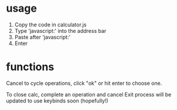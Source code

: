 # usage
1. Copy the code in calculator.js
2. Type 'javascript:' into the address bar
3. Paste after 'javascript:'
4. Enter

# functions
Cancel to cycle operations, click "ok" or hit enter to choose one.

To close calc, complete an operation and cancel
Exit process will be updated to use keybinds soon (hopefully!)
